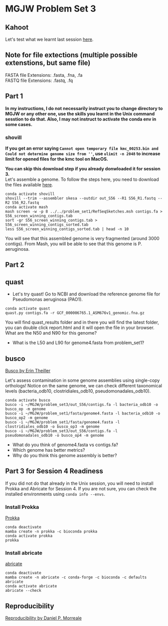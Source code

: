 # MGJW Problem Set 3

## Kahoot
Let's test what we learnt last session [here](https://play.kahoot.it/v2/?quizId=48f1299b-b610-4281-a0f0-8de0bea617cc).

## Note for file extections (multiple possible extenstions, but same file)
FASTA file Extensions: .fasta, .fna, .fa<br/>
FASTQ file Extensions: .fastq, .fq

## Part 1
**In my instructions, I do not necessarily instruct you to change directory to MGJW or any other one, use the skills you learnt in the Unix command sesstion to do that. Also, I may not instruct to activate the conda env in some cases.**

### shovill
**If you get an error saying `Cannot open temporary file kmc_00253.bin and Could not determine genome size from ''`, use `ulimit -n 2048` to increase limit for opened files for the kmc tool on MacOS.**<br/>

**You can skip this download step if you already donwloaded it for session 3.**<br/>
Let's assemble a genome. To follow the steps here, you need to download the files available [here](https://www.dropbox.com/scl/fo/8ni4qic39mb3ojapgci1x/h?dl=0&rlkey=p6gyncbcees8754go5s8votvu).
```
conda activate shovill
shovill --trim --assembler skesa --outdir out_S56 --R1 S56_R1.fastq --R2 S56_R2.fastq
conda activate mash
mash screen -w -p 8 ../../problem_set1/RefSeqSketches.msh contigs.fa > S56_screen_winning_contigs.tab
sort -gr S56_screen_winning_contigs.tab > S56_screen_winning_contigs_sorted.tab
less S56_screen_winning_contigs_sorted.tab | head -n 10
```
You will see that this assembled genome is very fragmented (around 3000 contigs). From Mash, you will be able to see that this genome is P. aeruginosa.

## Part 2

## quast
* Let's try quast! Go to NCBI and download the reference genome file for Pseudomonas aeruginosa (PAO1).
```
conda activate quast
quast.py contigs.fa -r GCF_000006765.1_ASM676v1_genomic.fna.gz
```
You will find quast_results folder and in there you will find the latest folder, you can double click report.html and it will open the file in your browser. What are the N50 and N90 for this genome?

* What is the L50 and L90 for genome4.fasta from problem_set1?

## busco
[Busco by Erin Theiller](BUSCO.md)

Let's assess contamination in some genome assemblies using single-copy orthologs! Notice on the same genome, we can check different taxonomical levels (bacteria_odb10, clostridiales_odb10, pseudomonadales_odb10).
```
conda activate busco
busco -i ~/MGJW/problem_set3/out_S56/contigs.fa -l bacteria_odb10 -o busco_op -m genome
busco -i ~/MGJW/problem_set1/fasta/genome4.fasta -l bacteria_odb10 -o busco_op2 -m genome
busco -i ~/MGJW/problem_set1/fasta/genome4.fasta -l clostridiales_odb10 -o busco_op3 -m genome
busco -i ~/MGJW/problem_set3/out_S56/contigs.fa -l pseudomonadales_odb10 -o busco_op4 -m genome
```
* What do you think of genome4.fasta vs contigs.fa?
* Which genome has better metrics?
* Why do you think this genome assembly is better?

## Part 3 for Session 4 Readiness
If you did not do that already in the Unix session, you will need to install Prokka and Abricate for Session 4. If you are not sure, you can check the installed environments using `conda info --envs`.<br/>

### Install Prokka
[Prokka](https://github.com/tseemann/prokka)
```
conda deactivate
mamba create -n prokka -c bioconda prokka
conda activate prokka
prokka
```
### Install abricate
[abricate](https://github.com/tseemann/abricate)
```
conda deactivate
mamba create -n abricate -c conda-forge -c bioconda -c defaults abricate
conda activate abricate
abricate --check
```
## Reproducibility
[Reproducibility by Daniel P. Morreale](Reproducability.md)

